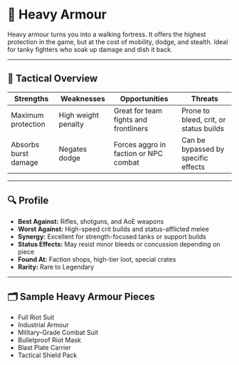 ﻿# 🧱 Heavy Armour

Heavy armour turns you into a walking fortress. It offers the highest protection in the game, but at the cost of mobility, dodge, and stealth. Ideal for tanky fighters who soak up damage and dish it back.

---

## 🧠 Tactical Overview

| Strengths             | Weaknesses              | Opportunities                          | Threats                             |
|-----------------------|--------------------------|------------------------------------------|-------------------------------------|
| Maximum protection     | High weight penalty       | Great for team fights and frontliners    | Prone to bleed, crit, or status builds |
| Absorbs burst damage   | Negates dodge            | Forces aggro in faction or NPC combat    | Can be bypassed by specific effects  |

---

## 🔍 Profile

- **Best Against:** Rifles, shotguns, and AoE weapons
- **Worst Against:** High-speed crit builds and status-afflicted melee
- **Synergy:** Excellent for strength-focused tanks or support builds
- **Status Effects:** May resist minor bleeds or concussion depending on piece
- **Found At:** Faction shops, high-tier loot, special crates
- **Rarity:** Rare to Legendary

---

## 🗂️ Sample Heavy Armour Pieces

- Full Riot Suit
- Industrial Armour
- Military-Grade Combat Suit
- Bulletproof Riot Mask
- Blast Plate Carrier
- Tactical Shield Pack
